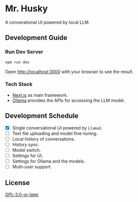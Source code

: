 # Mr. Husky

A converational UI powered by local LLM.

## Development Guide

### Run Dev Server

```bash
npm run dev
```

Open [http://localhost:3000](http://localhost:3000) with your browser to see the result.

### Tech Stack

- [Next.js](https://nextjs.org/) as main framework.
- [Ollama](https://ollama.com) provides the APIs for accessing the LLM model.

## Development Schedule

- [x] Single conversational UI powered by `Llama2`.
- [ ] Text file uploading and model fine-tuning.
- [ ] Local history of conversations.
- [ ] History sync.
- [ ] Model switch.
- [ ] Settings for UI.
- [ ] Settings for Ollama and the models.
- [ ] Multi-user support.

## License

[GPL-3.0-or-later](./LICENSE)